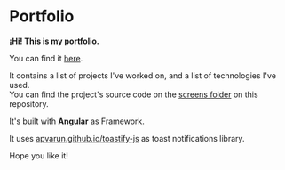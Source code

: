 # Portfolio

**¡Hi! This is my portfolio.**  

You can find it [here](https://juanpaboterodev.netlify.app/).

It contains a list of projects I've worked on, and a list of technologies I've used.  
You can find the project's source code on the [screens folder](https://github.com/boterobpablo/portfolio/tree/main/src/app/screens) 
on this repository.

It's built with **Angular** as Framework.  

It uses [apvarun.github.io/toastify-js](https://apvarun.github.io/toastify-js/#) as toast notifications library.

Hope you like it!
